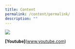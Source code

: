 ```yaml
---
title: Content
permalink: /content/permalink/
description: ""
---
```

![](/images/favicon-isomer.ico)

**[Youtube]**(www.youtube.com)